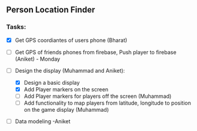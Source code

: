 ## Person Location Finder

### Tasks:
- [X] Get GPS coordiantes of users phone (Bharat)
- [ ] Get GPS of friends phones from firebase, Push player to firebase (Aniket) - Monday
- [ ] Design the display (Muhammad and Aniket):
    - [x] Design a basic display
    - [x] Add Player markers on the screen
    - [ ] Add Player markers for players off the screen (Muhammad)
    - [ ] Add functionality to map players from latitude, longitude to position on the game display (Muhammad)
- [ ] Data modeling -Aniket

